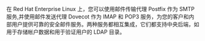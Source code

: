 在 Red Hat Enterprise Linux 上，您可以使用邮件传输代理 Postfix 作为 SMTP 服务,并使用邮件发送代理  Dovecot 作为 IMAP 和 POP3  服务，为您的客户和内部用户提供可靠的安全邮件服务。两种服务都相互集成，它们都支持中央后端，如用于存储帐户数据和用于验证用户的 LDAP 目录。 		